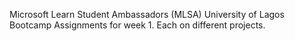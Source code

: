 Microsoft Learn Student Ambassadors (MLSA) University of Lagos Bootcamp Assignments for week 1. Each on different projects.
